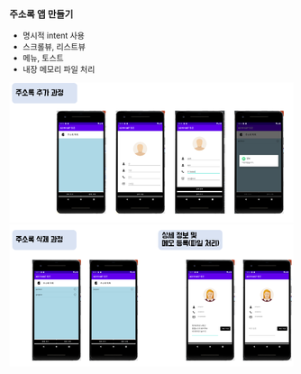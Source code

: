 ### 주소록 앱 만들기

- 명시적 intent 사용
- 스크롤뷰, 리스트뷰
- 메뉴, 토스트 
- 내장 메모리 파일 처리

![이미지1](https://github.com/JJungEEun/androidAPP/blob/main/phonebook/img/1.PNG)
![이미지2](https://github.com/JJungEEun/androidAPP/blob/main/phonebook/img/2.PNG)
